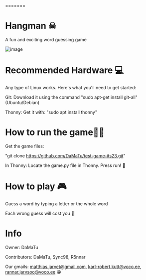 =======
# Hangman ☠

A fun and exciting word guessing game

![image](https://github.com/DaMaTu/test-game-its23/assets/72303125/110a646e-a720-49e3-92fd-11dc6fb44904)


# Recommended Hardware 💻

Any type of Linux works. Here's what you'll need to get started:

Git: Download it using the command "sudo apt-get install git-all" (Ubuntu/Debian)

Thonny: Get it with: "sudo apt install thonny"

# How to run the game🏃‍♂️

Get the game files:

"git clone https://github.com/DaMaTu/test-game-its23.git"

In Thonny: Locate the game.py file in Thonny. Press run! 🎉

# How to play 🎮

Guess a word by typing a letter or the whole word

Each wrong guess will cost you 😬

# Info

Owner: DaMaTu

Contributors: DaMaTu, Sync98, R5nnar

Our gmails: matthias.jarvet@gmail.com, karl-robert.kutt@voco.ee, rannar.jarvsoo@voco.ee 😁
